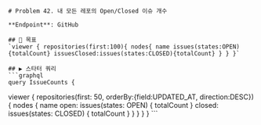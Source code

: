     # Problem 42. 내 모든 레포의 Open/Closed 이슈 개수

    **Endpoint**: GitHub

    ## 🎯 목표
    `viewer { repositories(first:100){ nodes{ name issues(states:OPEN){totalCount} issuesClosed:issues(states:CLOSED){totalCount} } } }`

    ## ▶ 스타터 쿼리
    ```graphql
    query IssueCounts {
  viewer {
    repositories(first: 50, orderBy:{field:UPDATED_AT, direction:DESC}) {
      nodes {
        name
        open: issues(states: OPEN) { totalCount }
        closed: issues(states: CLOSED) { totalCount }
      }
    }
  }
}
    ```
